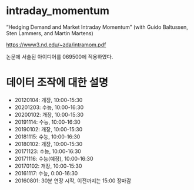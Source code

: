 # intraday_momentum

“Hedging Demand and Market Intraday Momentum” (with Guido Baltussen, Sten Lammers, and Martin Martens)

https://www3.nd.edu/~zda/intramom.pdf

논문에 서술된 아이디어를 069500에 적용하였다. 

# 데이터 조작에 대한 설명
* 20120104: 개장, 10:00-15:30
* 20201203: 수능, 10:00-16:30
* 20200102: 개장, 10:00-15:30
* 20191114: 수능, 10:00-16:30
* 20190102: 개장, 10:00-15:30
* 20181115: 수능, 10:00-16:30
* 20180102: 개장, 10:00-15:30
* 20171123: 수능, 10:00-16:30
* 20171116: 수능(예정), 10:00-16:30
* 20170102: 개장, 10:00-15:30
* 20161117: 수능, 0:00-16:30
* 20160801: 30분 연장 시작, 이전까지는 15:00 장마감



